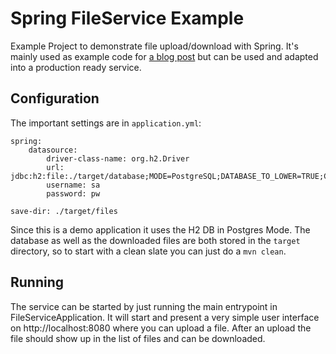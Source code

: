 # Spring FileService Example

Example Project to demonstrate file upload/download with Spring. It's mainly used as example code for [a blog post](https://niels.nu/blog/2022/spring-file-upload-download) but can be used and 
adapted into a production ready service.

## Configuration

The important settings are in `application.yml`:

    spring:
        datasource:
            driver-class-name: org.h2.Driver
            url: jdbc:h2:file:./target/database;MODE=PostgreSQL;DATABASE_TO_LOWER=TRUE;CASE_INSENSITIVE_IDENTIFIERS=TRUE;
            username: sa
            password: pw
    
    save-dir: ./target/files

Since this is a demo application it uses the H2 DB in Postgres Mode. The database as well as the downloaded files are both 
stored in the `target` directory, so to start with a clean slate you can just do a `mvn clean`.

## Running

The service can be started by just running the main entrypoint in FileServiceApplication. It will start and present a very simple
user interface on http://localhost:8080 where you can upload a file. After an upload the file should show up in the list of files 
and can be downloaded.  
